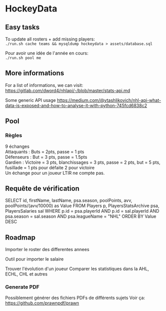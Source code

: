 # HockeyData
## Easy tasks
To update all rosters + add missing players:  
`./run.sh cache teams && mysqldump hockeydata > assets/database.sql`

Pour avoir une idée de l'année en cours:  
`./run.sh pool me`

## More informations
For a list of informations, we can visit: 
https://gitlab.com/dword4/nhlapi/-/blob/master/stats-api.md

Some generic API usage
https://medium.com/@vtashlikovich/nhl-api-what-data-is-exposed-and-how-to-analyse-it-with-python-745fcd6838c2

## Pool
### Règles

9 échanges  
Attaquants : Buts = 2pts, passe = 1 pts  
Défenseurs : But = 3 pts, passe = 1.5pts  
Gardien : Victoire = 3 pts, blanchissages = 3 pts, passe = 2 pts, but = 5 pts, fusillade = 1 pts pour défaite 2 pour victoire  
Un échange pour un joueur LTIR ne compte pas.

## Requête de vérification
SELECT id, firstName, lastName, psa.season, poolPoints, avv, poolPoints/(avv/10000) as Value FROM Players p, PlayersStatsArchive psa, PlayersSalaries sal WHERE p.id = psa.playerId AND p.id = sal.playerId AND psa.season = sal.season AND psa.leagueName = "NHL" ORDER BY Value DESC

## Roadmap
Importer le roster des differentes annees

Outil pour importer le salaire

Trouver l'évolution d'un joueur
Comparer les statistiques
dans la AHL, ECHL, CHL
et autres

### Generate PDF
Possiblement générer des fichiers PDFs de différents sujets
Voir ça:  
https://github.com/prawnpdf/prawn
